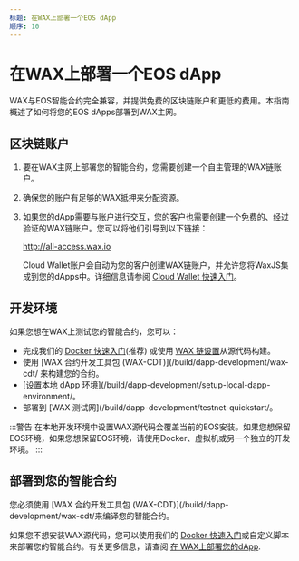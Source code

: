 ```yaml
---
标题: 在WAX上部署一个EOS dApp 
顺序: 10
---
```


# 在WAX上部署一个EOS dApp 

WAX与EOS智能合约完全兼容，并提供免费的区块链账户和更低的费用。本指南概述了如何将您的EOS dApps部署到WAX主网。

## 区块链账户

1. 要在WAX主网上部署您的智能合约，您需要创建一个自主管理的WAX链账户。
   
3. 确保您的账户有足够的WAX抵押来分配资源。

4. 如果您的dApp需要与账户进行交互，您的客户也需要创建一个免费的、经过验证的WAX链账户。您可以将他们引导到以下链接：

    <a href="https://all-access.wax.io" target="_blank">http://<span></span>all-access.wax.io</a>

    Cloud Wallet账户会自动为您的客户创建WAX链账户，并允许您将WaxJS集成到您的dApps中。详细信息请参阅 [Cloud Wallet  快速入门](/build/cloud-wallet/waxjs/waxjs_qstart)。

## 开发环境

如果您想在WAX上测试您的智能合约，您可以：

* 完成我们的 [Docker 快速入门](/build/dapp-development/docker-setup/)(推荐) 或使用 [WAX 链设置](/build/dapp-development/wax-blockchain-setup/)从源代码构建。
* 使用 [WAX 合约开发工具包 (WAX-CDT)](/build/dapp-development/wax-cdt/ 来构建您的合约。
* [设置本地 dApp 环境](/build/dapp-development/setup-local-dapp-environment/。
* 部署到 [WAX 测试网](/build/dapp-development/testnet-quickstart/。

:::警告
在本地开发环境中设置WAX源代码会覆盖当前的EOS安装。如果您想保留EOS环境，如果您想保留EOS环境，请使用Docker、虚拟机或另一个独立的开发环境。
:::

## 部署到您的智能合约

您必须使用 [WAX 合约开发工具包 (WAX-CDT)](/build/dapp-development/wax-cdt/来编译您的智能合约。

如果您不想安装WAX源代码，您可以使用我们的 [Docker 快速入门](/build/dapp-development/docker-setup/)或自定义脚本来部署您的智能合约。有关更多信息，请查阅 [在 WAX上部署您的dApp](/build/dapp-development/deploy-dapp-on-wax/).
